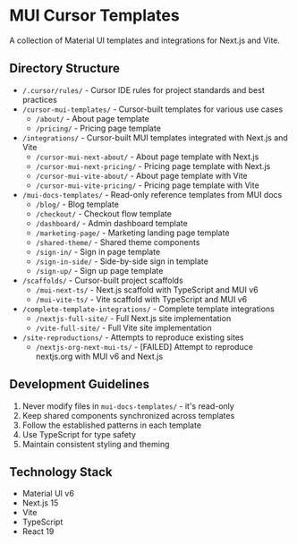# MUI Cursor Templates

A collection of Material UI templates and integrations for Next.js and Vite.

## Directory Structure

- `/.cursor/rules/` - Cursor IDE rules for project standards and best practices
- `/cursor-mui-templates/` - Cursor-built templates for various use cases
  - `/about/` - About page template
  - `/pricing/` - Pricing page template
- `/integrations/` - Cursor-built MUI templates integrated with Next.js and Vite
  - `/cursor-mui-next-about/` - About page template with Next.js
  - `/cursor-mui-next-pricing/` - Pricing page template with Next.js
  - `/cursor-mui-vite-about/` - About page template with Vite
  - `/cursor-mui-vite-pricing/` - Pricing page template with Vite
- `/mui-docs-templates/` - Read-only reference templates from MUI docs
  - `/blog/` - Blog template
  - `/checkout/` - Checkout flow template
  - `/dashboard/` - Admin dashboard template
  - `/marketing-page/` - Marketing landing page template
  - `/shared-theme/` - Shared theme components
  - `/sign-in/` - Sign in page template
  - `/sign-in-side/` - Side-by-side sign in template
  - `/sign-up/` - Sign up page template
- `/scaffolds/` - Cursor-built project scaffolds
  - `/mui-next-ts/` - Next.js scaffold with TypeScript and MUI v6
  - `/mui-vite-ts/` - Vite scaffold with TypeScript and MUI v6
- `/complete-template-integrations/` - Complete template integrations
  - `/nextjs-full-site/` - Full Next.js site implementation
  - `/vite-full-site/` - Full Vite site implementation
- `/site-reproductions/` - Attempts to reproduce existing sites
  - `/nextjs-org-next-mui-ts/` - [FAILED] Attempt to reproduce nextjs.org with MUI v6 and Next.js

## Development Guidelines

1. Never modify files in `mui-docs-templates/` - it's read-only
2. Keep shared components synchronized across templates
3. Follow the established patterns in each template
4. Use TypeScript for type safety
5. Maintain consistent styling and theming

## Technology Stack

- Material UI v6
- Next.js 15
- Vite
- TypeScript
- React 19 